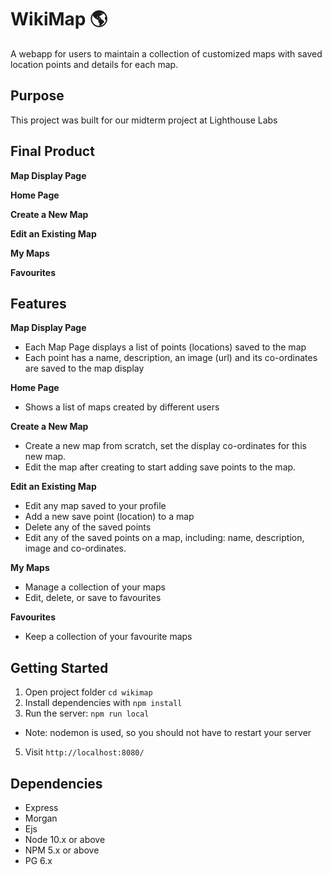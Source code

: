 WikiMap 🌎
=========

A webapp for users to maintain a collection of customized maps with saved location points and details for each map. 

## Purpose

This project was built for our midterm project at Lighthouse Labs

## Final Product

**Map Display Page**

**Home Page**

**Create a New Map**

**Edit an Existing Map**

**My Maps**

**Favourites**

## Features

**Map Display Page**
- Each Map Page displays a list of points (locations) saved to the map
- Each point has a name, description, an image (url) and its co-ordinates are saved to the map display

**Home Page**
- Shows a list of maps created by different users

**Create a New Map**
- Create a new map from scratch, set the display co-ordinates for this new map.
- Edit the map after creating to start adding save points to the map.

**Edit an Existing Map**
- Edit any map saved to your profile
- Add a new save point (location) to a map
- Delete any of the saved points
- Edit any of the saved points on a map, including: name, description, image and co-ordinates.

**My Maps**
- Manage a collection of your maps
- Edit, delete, or save to favourites

**Favourites**
- Keep a collection of your favourite maps




## Getting Started

1. Open project folder `cd wikimap`
3. Install dependencies with `npm install`
4. Run the server: `npm run local`
  - Note: nodemon is used, so you should not have to restart your server
5. Visit `http://localhost:8080/`


## Dependencies

- Express
- Morgan
- Ejs
- Node 10.x or above
- NPM 5.x or above
- PG 6.x